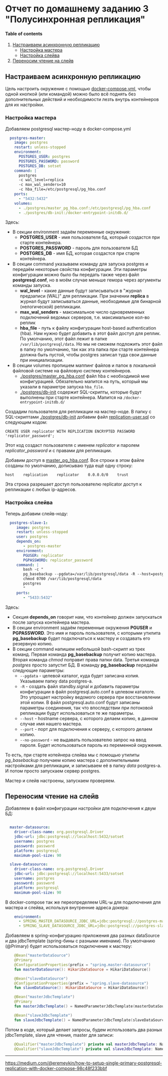 # Отчет по домашнему заданию 3 "Полусинхронная репликация"

#### Table of contents

1. [Настраиваем асинхронную репликацию](#async-repl)
    - [Настройка мастера](#async-repl-master)
    - [Настройка слейва](#async-repl-slave)
2. [Переносим чтение на слейв](#read-slave)


<a id="async-repl"></a>
## Настраиваем асинхронную репликацию

Цель настроить окружение с помощью [docker-compose.yml](..%2F..%2F_docker%2Fdocker-compose.yml), чтобы одной кнопкой (или командой) можно было всё поднять без дополнительных действий и необходимости лезть внутрь контейнеров для их настройки.


<a id="async-repl-master"></a>
### Настройка мастера

Добавляем postgresql мастер-ноду в docker-compose.yml
```yaml
  postgres-master:
    image: postgres
    restart: unless-stopped
    environment:
      POSTGRES_USER: postgres
      POSTGRES_PASSWORD: password
      POSTGRES_DB: sotset
    command: |
      postgres 
      -c wal_level=replica 
      -c max_wal_senders=10 
      -c hba_file=/etc/postgresql/pg_hba.conf
    ports:
      - "5432:5432"
    volumes:
      - ./postgres/master_pg_hba.conf:/etc/postgresql/pg_hba.conf
      - ./postgres/db-init:/docker-entrypoint-initdb.d/
```
Здесь:
 - В секции environment задаём переменные окружения:
   - **POSTGRES_USER** - имя пользователя бд, который создастся при старте контейнера.
   - **POSTGRES_PASSWORD** - пароль для пользователя БД
   - **POSTGRES_DB** - имя БД, которая создастся при старте контейнера.
 - В секции command указываем команду для запуска postgres и передаём некоторые свойства конфигурации. Эти параметры конфигурации можно было бы передать также через файл **postgresql.conf**, но в моём случае меньше гемора через аргументы команды запуска.
   - **wal_level** - какие данные будут записываться в "журнал предзаписи (WAL)" для репликации. При значении **replica** в журнал будут записываться данные, необходимые для бинарной (нелогической) репликации.
   - **max_wal_senders** - максимальное число одновременных подключений ведомых серверов, т.е. максимальное кол-во реплик
   - **hba_file** - путь к файлу конфигурации host-based authentication (hba). Нам нужно будет добавить в этот файл доступ для реплик. По умолчанию, этот файл лежит в папке `/var/lib/postgresql/data`. Но мы не сможем подложить этот файл в папку по умолчанию, так как эта папка при старте контейнера должна быть пустой, чтобы postgres записал туда свои данные при инициализации.
 - В секции volumes пропишем маппинг файлов и папок в локальной файловой системе на файловую систему контейнеров.
   - [./postgres/master_pg_hba.conf](..%2F..%2F_docker%2Fpostgres%2Fmaster_pg_hba.conf) файл hba с необходимой мне конфигурацией. Обязательно мапится на путь, который мы указали в параметре запуска `hba_file`.
   - [./postgres/db-init](..%2F..%2F_docker%2Fpostgres%2Fdb-init) содержит SQL-скрипты, которые будут выполнены при старте контейнера. Мапится на `/docker-entrypoint-initdb.d/`


Создадим пользователя для репликации на мастер-ноде. В папку с SQL-скриптами [./postgres/db-init](..%2F..%2F_docker%2Fpostgres%2Fdb-init) добавим файл [replication-user.sql](..%2F..%2F_docker%2Fpostgres%2Fdb-init%2Freplication-user.sql) со следующим кодом:
```postgresql
CREATE USER replicator WITH REPLICATION ENCRYPTED PASSWORD 'replicator_password';
```
Этот код создаст пользователя с именем *replicator* и паролем *replicator_password* и с правами для репликации.


Добавим доступ в [master_pg_hba.conf](..%2F..%2F_docker%2Fpostgres%2Fmaster_pg_hba.conf).
Все строки в этом файле созданы по умолчанию, дописываю туда ещё одну строку:
```
host    replication    replicator    0.0.0.0/0    trust
```
Эта строка разрешает доступ пользователю replicator доступ к репликации с любых ip-адресов.


<a id="async-repl-slave"></a>
### Настройка слейва

Теперь добавим слейв-ноду:
```yaml
  postgres-slave-1:
     image: postgres
     restart: unless-stopped
     user: postgres
     depends_on:
        - postgres-master
     environment:
        PGUSER: replicator
        PGPASSWORD: replicator_password
     command: |
        bash -c "
        pg_basebackup --pgdata=/var/lib/postgresql/data -R --host=postgres-master --port=5432 --no-password
        chmod 0700 /var/lib/postgresql/data
        postgres
        "
     ports:
        - "5433:5432"
```
Здесь:
- Секция **depends_on** говорит нам, что контейнер должен запускаться после запуска контейнера мастера.
- В секции environment задаём переменные окружения **PGUSER** и **PGPASSWORD**. Это имя и пароль пользователя, с которыми утилита **pg_basebackup** будет подключаться к мастеру и создавать его резервную копию.
- В секции command напишем небольшой bash-скрипт из трех команд. Первая команда **pg_basebackup** получит копию мастера. Вторая команда *chmod* поправит права папки data. Третья команда *postgres* просто запустит БД. В команду **pg_basebackup** передаём следующие параметры:
  - `--pgdata` - целевой каталог, куда будет записана копия. Указываем папку data postgres-а.
  - `-R` - создать файл standby.signal и добавить параметры конфигурации в файл postgresql.auto.conf в целевом каталоге. Это упрощает настройку ведомого сервера при восстановлении этой копии. В файл postgresql.auto.conf будут записаны параметры соединения, так что впоследствии при потоковой репликации будут использоваться те же параметры.
  - `--host` - hostname сервера, с которого делаем копию, в данном случае имя нашего мастера.
  - `--port` - порт для подключения к серверу, с которого делаем копию.
  - `--no-password` - не выдавать пользователю запрос на ввод пароля. Будет использоваться пароль из переменной окружения.

То есть, при старте котейнера слейва мы с помощью утилиты *pg_basebackup* получаем копию мастера с дополнительными настройками для репликации, и записываем её в папку *data* postgres-a. И потом просто запускаем сервер postgres.


Мастер и слейв настроены, запускаем проверяем.


<a id="read-slave"></a>
## Переносим чтение на слейв

Добавляем в файл конфигурации настройки для подключения к двум БД:
```yaml

  master-datasource:
    driver-class-name: org.postgresql.Driver
    jdbc-url: jdbc:postgresql://localhost:5432/sotset
    username: postgres
    password: password
    platform: postgresql
    maximum-pool-size: 90

  slave-datasource:
    driver-class-name: org.postgresql.Driver
    jdbc-url: jdbc:postgresql://localhost:5433/sotset
    username: postgres
    password: password
    platform: postgresql
    maximum-pool-size: 90

```

В docker-compose так же переопределяем URL-ы для подключения для мастера и слейва, используя внутренние адреса докера:
```yaml
    environment:
      - SPRING_MASTER_DATASOURCE_JDBC_URL=jdbc:postgresql://postgres-master:5432/sotset
      - SPRING_SLAVE_DATASOURCE_JDBC_URL=jdbc:postgresql://postgres-slave-1:5432/sotset
```

Добавляем в spring-конфигурацию приложения два разных dataSource и два jdbcTemplate (spring-бины с разными именами).
По умолчанию (@Primary) будет использоваться подключение к мастеру:
```kotlin
    @Bean("masterDataSource")
    @Primary
    @ConfigurationProperties(prefix = "spring.master-datasource")
    fun masterDataSource(): HikariDataSource = HikariDataSource()

    @Bean("slaveDataSource")
    @ConfigurationProperties(prefix = "spring.slave-datasource")
    fun slaveDataSource(): HikariDataSource = HikariDataSource()

    @Bean("masterJdbcTemplate")
    @Primary
    fun masterJdbcTemplate() = NamedParameterJdbcTemplate(masterDataSource())

    @Bean("slaveJdbcTemplate")
    fun slaveJdbcTemplate() = NamedParameterJdbcTemplate(slaveDataSource())
```

Потом в коде, который делает запросы, будем использовать два разных jdbcTemplate, slave для чтения, master для записи:
```kotlin
    @Qualifier("masterJdbcTemplate") private val masterJdbcTemplate: NamedParameterJdbcTemplate,
    @Qualifier("slaveJdbcTemplate") private val slaveJdbcTemplate: NamedParameterJdbcTemplate,
```

-----------------------
https://medium.com/@eremeykin/how-to-setup-single-primary-postgresql-replication-with-docker-compose-98c48f233bbf
